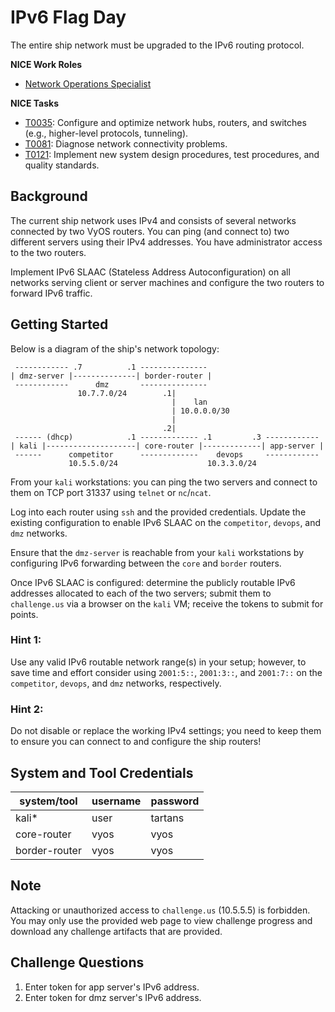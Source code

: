 # IPv6 Flag Day

The entire ship network must be upgraded to the IPv6 routing protocol.

**NICE Work Roles**

- [Network Operations Specialist](https://niccs.cisa.gov/workforce-development/nice-framework/)

**NICE Tasks**

- [T0035](https://niccs.cisa.gov/workforce-development/nice-framework/): Configure and optimize network hubs, routers, and switches (e.g., higher-level protocols, tunneling).
- [T0081](https://niccs.cisa.gov/workforce-development/nice-framework/): Diagnose network connectivity problems.
- [T0121](https://niccs.cisa.gov/workforce-development/nice-framework/): Implement new system design procedures, test procedures, and quality standards.

<!-- cut -->

## Background

The current ship network uses IPv4 and consists of several networks connected by two VyOS routers. You can ping (and connect to) two different servers using their IPv4 addresses. You have administrator access to the two routers. 

Implement IPv6 SLAAC (Stateless Address Autoconfiguration) on all networks serving client or server machines and configure the two routers to forward IPv6 traffic.

## Getting Started

Below is a diagram of the ship's network topology:

```
 ------------ .7          .1 ---------------
| dmz-server |--------------| border-router |
 ------------      dmz       ---------------
               10.7.7.0/24        .1|
                                    |    lan
                                    | 10.0.0.0/30
                                    |
                                  .2|
 ------ (dhcp)            .1 ------------- .1         .3 ------------
| kali |--------------------| core-router |-------------| app-server |
 ------      competitor      -------------    devops     ------------
             10.5.5.0/24                    10.3.3.0/24
```

From your `kali` workstations: you can ping the two servers and connect to them on TCP port 31337 using `telnet` or `nc`/`ncat`.

Log into each router using `ssh` and the provided credentials. Update the existing configuration to enable IPv6 SLAAC on the `competitor`, `devops`, and `dmz` networks. 

Ensure that the `dmz-server` is reachable from your `kali` workstations by configuring IPv6 forwarding between the `core` and `border` routers.

Once IPv6 SLAAC is configured: determine the publicly routable IPv6 addresses allocated to each of the two servers; submit them to `challenge.us` via a browser on the `kali` VM; receive the tokens to submit for points.

### Hint 1:

Use any valid IPv6 routable network range(s) in your setup; however, to save time and effort consider using `2001:5::`, `2001:3::`, and `2001:7::` on the `competitor`, `devops`, and `dmz` networks, respectively.

### Hint 2:

Do not disable or replace the working IPv4 settings; you need to keep them to ensure you can connect to and configure the ship routers!

## System and Tool Credentials

|system/tool|username|password|
|-----------|--------|--------|
|kali*      |user    |tartans |
|core-router|vyos    |vyos    |
|border-router|vyos  |vyos    |

## Note

Attacking or unauthorized access to `challenge.us` (10.5.5.5) is forbidden. You may only use the provided web page to view challenge progress and download any challenge artifacts that are provided.

## Challenge Questions

1. Enter token for app server's IPv6 address.
2. Enter token for dmz server's IPv6 address.
